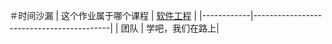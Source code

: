 ＃时间沙漏
| 这个作业属于哪个课程 | [软件工程](https://edu.cnblogs.com/campus/fzzcxy/SE) |
|------------|------------------------------------------|
| 团队 | 学吧，我们在路上|                                      

